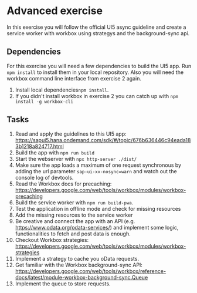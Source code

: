 # Advanced exercise
In this exercise you will follow the official UI5 async guideline and create a service worker with workbox using strategys and the background-sync api.

## Dependencies
For this exercise you will need a few dependencies to build the UI5 app. Run ``npm install`` to install them in your local repository.
Also you will need the workbox command line interface from exercise 2 again.
1. Install local dependencies``npm install``.
2. If you didn't install workbox in exercise 2 you can catch up with ``npm install -g workbox-cli``

## Tasks
1. Read and apply the guidelines to this UI5 app:
https://sapui5.hana.ondemand.com/sdk/#/topic/676b636446c94eada183b1218a824717.html
2. Build the app with ``npm run build``
3. Start the webserver with ``npx http-server ./dist/``
4. Make sure the app loads a maximum of one request synchronous by adding the url parameter ``sap-ui-xx-nosync=warn`` and watch out the console log of devtools.
5. Read the Workbox docs for precaching: https://developers.google.com/web/tools/workbox/modules/workbox-precaching
6. Build the service worker with ``npm run build-pwa``.
7. Test the application in offline mode and check for missing resources
8. Add the missing resources to the service worker
9. Be creative and connect the app with an API (e.g. https://www.odata.org/odata-services/) and implement some logic, functionalities to fetch and post data is enough.
10. Checkout Workbox strategies: https://developers.google.com/web/tools/workbox/modules/workbox-strategies
11. Implement a strategy to cache you oData requests.
12. Get familiar with the Workbox background-sync API: https://developers.google.com/web/tools/workbox/reference-docs/latest/module-workbox-background-sync.Queue
13. Implement the queue to store requests.
